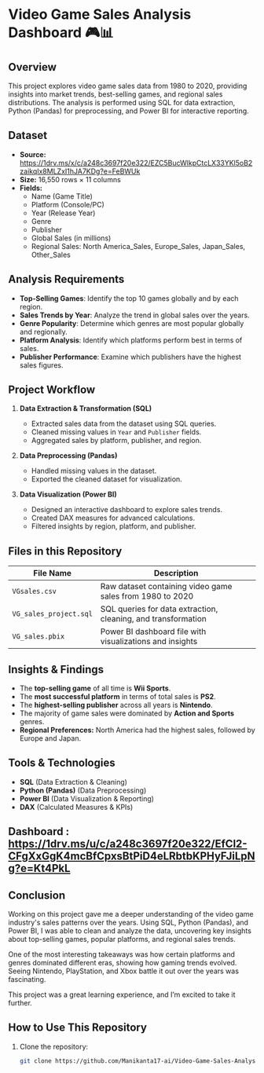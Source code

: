 # Video Game Sales Analysis Dashboard 🎮📊

## Overview
This project explores video game sales data from 1980 to 2020, providing insights into market trends, best-selling games, and regional sales distributions. The analysis is performed using SQL for data extraction, Python (Pandas) for preprocessing, and Power BI for interactive reporting.

## Dataset
- **Source:** https://1drv.ms/x/c/a248c3697f20e322/EZC5BucWlkpCtcLX33YKl5oB2zaikqIx8MLZxI1hJA7KDg?e=FeBWUk
- **Size:** 16,550 rows × 11 columns
- **Fields:**
  - Name (Game Title)
  - Platform (Console/PC)
  - Year (Release Year)
  - Genre
  - Publisher
  - Global Sales (in millions)
  - Regional Sales: North America_Sales, Europe_Sales, Japan_Sales, Other_Sales

## Analysis Requirements
- **Top-Selling Games**: Identify the top 10 games globally and by each region.
- **Sales Trends by Year**: Analyze the trend in global sales over the years.
- **Genre Popularity**: Determine which genres are most popular globally and regionally.
- **Platform Analysis**: Identify which platforms perform best in terms of sales.
- **Publisher Performance**: Examine which publishers have the highest sales figures.

## Project Workflow
1. **Data Extraction & Transformation (SQL)**
   - Extracted sales data from the dataset using SQL queries.
   - Cleaned missing values in `Year` and `Publisher` fields.
   - Aggregated sales by platform, publisher, and region.

2. **Data Preprocessing (Pandas)**
   - Handled missing values in the dataset.
   - Exported the cleaned dataset for visualization.

3. **Data Visualization (Power BI)**
   - Designed an interactive dashboard to explore sales trends.
   - Created DAX measures for advanced calculations.
   - Filtered insights by region, platform, and publisher.

## Files in this Repository
| File Name            | Description |
|----------------------|-------------|
| `VGsales.csv`       | Raw dataset containing video game sales from 1980 to 2020 |
| `VG_sales_project.sql` | SQL queries for data extraction, cleaning, and transformation |
| `VG_sales.pbix`     | Power BI dashboard file with visualizations and insights |

## Insights & Findings
- The **top-selling game** of all time is **Wii Sports**.
- The **most successful platform** in terms of total sales is **PS2**.
- The **highest-selling publisher** across all years is **Nintendo**.
- The majority of game sales were dominated by **Action and Sports** genres.
- **Regional Preferences:** North America had the highest sales, followed by Europe and Japan.

## Tools & Technologies
- **SQL** (Data Extraction & Cleaning)
- **Python (Pandas)** (Data Preprocessing)
- **Power BI** (Data Visualization & Reporting)
- **DAX** (Calculated Measures & KPIs)

## Dashboard : https://1drv.ms/u/c/a248c3697f20e322/EfCl2-CFgXxGgK4mcBfCpxsBtPiD4eLRbtbKPHyFJiLpNg?e=Kt4PkL

## Conclusion
Working on this project gave me a deeper understanding of the video game industry's sales patterns over the years. Using SQL, Python (Pandas), and Power BI, I was able to clean and analyze the data, uncovering key insights about top-selling games, popular platforms, and regional sales trends.

One of the most interesting takeaways was how certain platforms and genres dominated different eras, showing how gaming trends evolved. Seeing Nintendo, PlayStation, and Xbox battle it out over the years was fascinating.

This project was a great learning experience, and I’m excited to take it further.
## How to Use This Repository
1. Clone the repository:
   ```sh
   git clone https://github.com/Manikanta17-ai/Video-Game-Sales-Analysis.git
